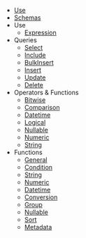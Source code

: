 - [Use](Use)
- [Schemas](Schemas)
- Use
	- [Expression](Expression)
- Queries
	- [Select](Query-Select)
	- [Include](Query-Include)
	- [BulkInsert](Query-BulkInsert)
	- [Insert](Query-Insert)
	- [Update](Query-Update)
	- [Delete](Query-Delete)
- Operators & Functions
	- [Bitwise](Bitwise)
	- [Comparison](Comparison)
	- [Datetime](Datetime)
	- [Logical](Logical)
	- [Nullable](Nullable)
	- [Numeric](Numeric)
	- [String](String)
- Functions
	- [General](Functions-Generals)
	- [Condition](Functions-Conditionls)
	- [String](Functions-String)
	- [Numeric](Functions-Numerics)
	- [Datetime](Functions-Datetime)
	- [Conversion](Functions-Convert)		
	- [Group](Functions-Group)
	- [Nullable](Functions-Nullables)
	- [Sort](Functions-Sort)
	- [Metadata](Functions-Metadata)